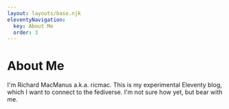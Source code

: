 ```yaml
---
layout: layouts/base.njk
eleventyNavigation:
  key: About Me
  order: 3
---
```

# About Me

I'm Richard MacManus a.k.a. ricmac. This is my experimental Eleventy blog, which I want to connect to the fediverse. I'm not sure how yet, but bear with me.
